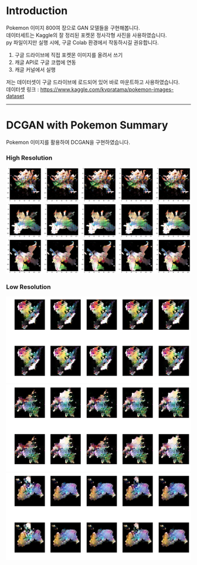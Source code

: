 # Introduction  
Pokemon 이미지 800여 장으로 GAN 모델들을 구현해봅니다.  
데이터세트는 Kaggle의 잘 정리된 포켓몬 정사각형 사진을 사용하였습니다.  
py 파일이지만 실행 시에, 구글 Colab 환경에서 작동하시길 권유합니다.  
1. 구글 드라이브에 직접 포켓몬 이미지를 올려서 쓰기  
2. 캐글 API로 구글 코랩에 연동  
3. 캐글 커널에서 실행  
  
저는 데이터셋이 구글 드라이브에 로드되어 있어 바로 마운트하고 사용하였습니다.  
데이터셋 링크 : https://www.kaggle.com/kvpratama/pokemon-images-dataset  
  
***
# DCGAN with Pokemon Summary    
Pokemon 이미지를 활용하여 DCGAN을 구현하였습니다.  
  
### High Resolution  
![High1](https://github.com/Doyosae/GAN_Pokemon/blob/master/DCGAN/High%20Resolution%20Sample/High%20Resolu%207.png)  
![High2](https://github.com/Doyosae/GAN_Pokemon/blob/master/DCGAN/High%20Resolution%20Sample/High%20Resolu%206.png)  
![High3](https://github.com/Doyosae/GAN_Pokemon/blob/master/DCGAN/High%20Resolution%20Sample/High%20Resolu%204.png)  
  
### Low Resolution  
![sample2](https://github.com/Doyosae/GAN_Pokemon/blob/master/DCGAN/Low%20Resolution%20Sample/Low%20Resolu%20(2).png) 
![sample4](https://github.com/Doyosae/GAN_Pokemon/blob/master/DCGAN/Low%20Resolution%20Sample/Low%20Resolu%20(4).png)  
![sample6](https://github.com/Doyosae/GAN_Pokemon/blob/master/DCGAN/Low%20Resolution%20Sample/Low%20Resolu%20(6).png)

